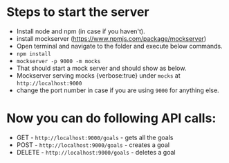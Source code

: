 # Steps to start the server

- Install node and npm (in case if you haven't).
- install mockserver (https://www.npmjs.com/package/mockserver)
- Open terminal and navigate to the folder and execute below commands.
- `npm install`
- `mockserver -p 9000 -m mocks`
- That should start a mock server and should show as below.
- Mockserver serving mocks {verbose:true} under `mocks` at `http://localhost:9000`
- change the port number in case if you are using `9000` for anything else.

# Now you can do following API calls:

- GET - `http://localhost:9000/goals` - gets all the goals
- POST - `http://localhost:9000/goals` - creates a goal
- DELETE - `http://localhost:9000/goals` - deletes a goal
